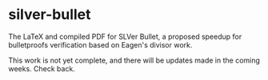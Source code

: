 # silver-bullet

The LaTeX and compiled PDF for SLVer Bullet, a proposed speedup for bulletproofs verification based on Eagen's divisor work.

This work is not yet complete, and there will be updates made in the coming weeks. Check back.

